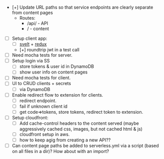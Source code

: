 

- [+] Update URL paths so that service endpoints are clearly separate from content pages
  - Routes:
    - /api/ - API 
    - /     - content
- [ ] Setup client app:
  - [ ] [svelt](https://svelte.technology/guide) + [redux](http://redux.js.org/docs/introduction/CoreConcepts.html)
  - [+] roundtrip jwt in a test call
- [ ] Need mocha tests for server.
- [ ] Setup login via SS
  - [ ] store tokens & user id in DynamoDB
  - [ ] show user info on content pages
- [ ] Need mocha tests for client.
- [ ] UI to CRUD clients + secrets
  - [ ] via DynamoDB
- [ ] Enable redirect flow to extension for clients.
  - [ ] redirect endpoint.
  - [ ] fail if unknown client id
  - [ ] get code=>tokens, store tokens, redirect token to extension.
- [ ] Setup cloudfront:
  - [ ] Add cache-control headers to the content served (maybe aggressively cached css, images, but not cached html & js)
  - [ ] cloudfront setup in aws.
  - [ ] how to keep agig from creating a new API??
- [ ] Can content page paths be added to serverless.yml via a script (based on all files in a dir)? How about with an import?
